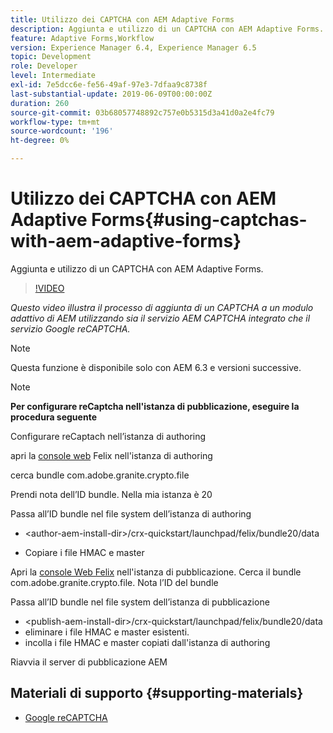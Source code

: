 ```yaml
---
title: Utilizzo dei CAPTCHA con AEM Adaptive Forms
description: Aggiunta e utilizzo di un CAPTCHA con AEM Adaptive Forms.
feature: Adaptive Forms,Workflow
version: Experience Manager 6.4, Experience Manager 6.5
topic: Development
role: Developer
level: Intermediate
exl-id: 7e5dcc6e-fe56-49af-97e3-7dfaa9c8738f
last-substantial-update: 2019-06-09T00:00:00Z
duration: 260
source-git-commit: 03b68057748892c757e0b5315d3a41d0a2e4fc79
workflow-type: tm+mt
source-wordcount: '196'
ht-degree: 0%

---
```


# Utilizzo dei CAPTCHA con AEM Adaptive Forms{#using-captchas-with-aem-adaptive-forms}

Aggiunta e utilizzo di un CAPTCHA con AEM Adaptive Forms.

>[!VIDEO](https://video.tv.adobe.com/v/18336?quality=12&learn=on)

*Questo video illustra il processo di aggiunta di un CAPTCHA a un modulo adattivo di AEM utilizzando sia il servizio AEM CAPTCHA integrato che il servizio Google reCAPTCHA.*

>[!NOTE]
>
>Questa funzione è disponibile solo con AEM 6.3 e versioni successive.

>[!NOTE]
>
>**Per configurare reCaptcha nell&#39;istanza di pubblicazione, eseguire la procedura seguente**
>
>Configurare reCaptach nell’istanza di authoring
>
>apri la [console web](http://localhost:4502/system/console/bundles) Felix nell&#39;istanza di authoring
>
>cerca bundle com.adobe.granite.crypto.file
>
>Prendi nota dell’ID bundle. Nella mia istanza è 20
>
>Passa all’ID bundle nel file system dell’istanza di authoring
>
>* &lt;author-aem-install-dir>/crx-quickstart/launchpad/felix/bundle20/data
* Copiare i file HMAC e master
>
Apri la [console Web Felix](http://localhost:4502/system/console/bundles) nell&#39;istanza di pubblicazione. Cerca il bundle com.adobe.granite.crypto.file. Nota l’ID del bundle
>
Passa all’ID bundle nel file system dell’istanza di pubblicazione
>
* &lt;publish-aem-install-dir>/crx-quickstart/launchpad/felix/bundle20/data
* eliminare i file HMAC e master esistenti.
* incolla i file HMAC e master copiati dall&#39;istanza di authoring
>
Riavvia il server di pubblicazione AEM

## Materiali di supporto {#supporting-materials}

* [Google reCAPTCHA](https://www.google.com/recaptcha)
